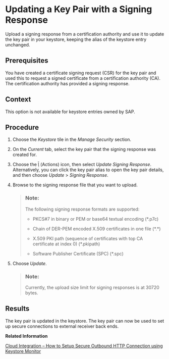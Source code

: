 <!-- loio4242f01c191640e0a258212f82b8462c -->

<link rel="stylesheet" type="text/css" href="../css/sap-icons.css"/>

# Updating a Key Pair with a Signing Response

Upload a signing response from a certification authority and use it to update the key pair in your keystore, keeping the alias of the keystore entry unchanged.



<a name="loio4242f01c191640e0a258212f82b8462c__prereq_fkf_gts_gfb"/>

## Prerequisites

You have created a certificate signing request \(CSR\) for the key pair and used this to request a signed certificate from a certification authority \(CA\). The certification authority has provided a signing response.



<a name="loio4242f01c191640e0a258212f82b8462c__context_l2n_slq_4lb"/>

## Context

This option is not available for keystore entries owned by SAP.



<a name="loio4242f01c191640e0a258212f82b8462c__steps_w1v_nts_gfb"/>

## Procedure

1.  Choose the *Keystore* tile in the *Manage Security* section.

2.  On the *Current* tab, select the key pair that the signing response was created for.

3.  Choose the <span class="SAP-icons-V5"></span> \(Actions\) icon, then select *Update Signing Response*. Alternatively, you can click the key pair alias to open the key pair details, and then choose *Update* \> *Signing Response*.

4.  Browse to the signing response file that you want to upload.

    > ### Note:  
    > The following signing response formats are supported:
    > 
    > -   PKCS\#7 in binary or PEM or base64 textual encoding \(\*.p7c\)
    > 
    > -   Chain of DER-PEM encoded X.509 certificates in one file \(\*.\*\)
    > 
    > -   X.509 PKI path \(sequence of certificates with top CA certificate at index 0\) \(\*.pkipath\)
    > 
    > -   Software Publisher Certificate \(SPC\) \(\*.spc\)

5.  Choose *Update*.

    > ### Note:  
    > Currently, the upload size limit for signing responses is at 30720 bytes.




<a name="loio4242f01c191640e0a258212f82b8462c__result_l5b_w5s_gfb"/>

## Results

The key pair is updated in the keystore. The key pair can now be used to set up secure connections to external receiver back ends.

**Related Information**  


[Cloud Integration – How to Setup Secure Outbound HTTP Connection using Keystore Monitor](https://blogs.sap.com/2017/06/19/cloud-integration-how-to-setup-secure-outbound-http-connection-using-keystore-monitor/)

